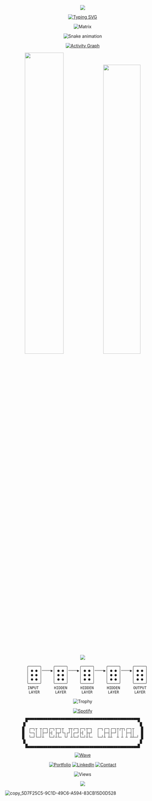<div align="center">

<!-- Epic Animated Header -->
<img src="https://capsule-render.vercel.app/api?type=waving&color=gradient&customColorList=0,2,2,5,6,11,20&height=400&section=header&text=PAYMAN%20SUPERVIZER&fontSize=80&fontColor=fff&animation=fadeIn&fontAlignY=38" />

</div>

<!-- Mind-Bending Animated Typing -->
<div align="center">

[![Typing SVG](https://readme-typing-svg.herokuapp.com?font=Orbitron&weight=900&size=42&duration=2000&pause=800&color=FF0080&center=true&vCenter=true&multiline=true&random=false&width=1000&height=300&lines=ARTIFICIAL+INTELLIGENCE;CYBER+SECURITY;THREAT+INTELLIGENCE;DIGITAL+TRANSFORMATION;NEURAL+NETWORKS)](https://git.io/typing-svg)

</div>

<!-- Glitch Matrix -->
<div align="center">

![Matrix](https://readme-typing-svg.herokuapp.com?font=Fira+Code&weight=900&size=25&duration=800&pause=1200&color=00FF41&center=true&vCenter=true&multiline=true&width=800&height=120&lines=01001000+01000101+01001100+01001100+01001111;01010111+01001111+01010010+01001100+01000100;01000001+01001001+00100000+01000011+01001111+01010010+01000101;01010011+01010101+01010000+01000101+01010010+01010110+01001001+01011010+01000101+01010010)

</div>

<!-- Insane Contribution Snake -->
<div align="center">

![Snake animation](https://github.com/RealPrettyPay/RealPrettyPay/blob/output/github-contribution-grid-snake-dark.svg)

</div>

<!-- Psychedelic Activity Graph -->
<div align="center">

[![Activity Graph](https://github-readme-activity-graph.vercel.app/graph?username=RealPrettyPay&bg_color=000000&color=ff0080&line=00ff41&point=da70d6&area=true&hide_border=true&custom_title=%20)](https://github.com/ashutosh00710/github-readme-activity-graph)

</div>

<!-- Floating Metrics -->
<div align="center">

<img width="50%" src="https://github-readme-stats.vercel.app/api?username=RealPrettyPay&show_icons=true&theme=synthwave&bg_color=000000,111111,1a1a2e,16213e,0f3460&title_color=ff0080&icon_color=00ff41&text_color=ffffff&border_color=da70d6&hide_border=true&include_all_commits=true&count_private=true&custom_title=%20" />

<img width="49%" src="https://github-readme-streak-stats.herokuapp.com/?user=RealPrettyPay&theme=synthwave&background=000000&stroke=ff0080&ring=00ff41&fire=da70d6&currStreakNum=ffffff&sideNums=ffffff&currStreakLabel=ff0080&sideLabels=da70d6&dates=ffffff&hide_border=true" />

</div>

<!-- Levitating Language Stats -->
<div align="center">

<img src="https://github-readme-stats.vercel.app/api/top-langs/?username=RealPrettyPay&layout=compact&theme=synthwave&bg_color=000000,111111,1a1a2e&title_color=ff0080&text_color=ffffff&border_color=da70d6&hide_border=true&custom_title=%20" />

</div>

<!-- Neural Network Visualization -->
<div align="center">

```
    ╭─────╮     ╭─────╮     ╭─────╮     ╭─────╮     ╭─────╮
    │ ● ● │────▶│ ● ● │────▶│ ● ● │────▶│ ● ● │────▶│ ● ● │
    │ ● ● │     │ ● ● │     │ ● ● │     │ ● ● │     │ ● ● │
    │ ● ● │     │ ● ● │     │ ● ● │     │ ● ● │     │ ● ● │
    ╰─────╯     ╰─────╯     ╰─────╯     ╰─────╯     ╰─────╯
    INPUT       HIDDEN      HIDDEN      HIDDEN      OUTPUT
    LAYER       LAYER       LAYER       LAYER       LAYER
```

</div>

<!-- Floating Trophies -->
<div align="center">

![Trophy](https://github-profile-trophy.vercel.app/?username=RealPrettyPay&theme=dracula&no-frame=true&no-bg=true&margin-w=4&column=6&rank=-C)

</div>

<!-- Live Music Vibe -->
<div align="center">

[![Spotify](https://spotify-github-profile.vercel.app/api/spotify?background_color=000000&border_color=ff0080)](https://spotify-github-profile.vercel.app/api/spotify?background_color=000000&border_color=ff0080)

</div>

<!-- Digital Pulse -->
<div align="center">

```
█▀▀▀▀▀▀▀▀▀▀▀▀▀▀▀▀▀▀▀▀▀▀▀▀▀▀▀▀▀▀▀▀▀▀▀▀▀▀▀▀▀▀▀▀▀▀▀▀▀▀█
█                                                    █
█  ┌─┐┬ ┬┌─┐┌─┐┬─┐┬  ┬┬┌─┐┌─┐┬─┐  ┌─┐┌─┐┌─┐┬┌┬┐┌─┐┬   █
█  └─┐│ │├─┘├┤ ├┬┘└┐┌┘│┌─┘├┤ ├┬┘  │  ├─┤├─┘│ │ ├─┤│   █
█  └─┘└─┘┴  └─┘┴└─ └┘ ┴└─┘└─┘┴└─  └─┘┴ ┴┴  ┴ ┴ ┴ ┴┴─┘ █
█                                                    █
█▄▄▄▄▄▄▄▄▄▄▄▄▄▄▄▄▄▄▄▄▄▄▄▄▄▄▄▄▄▄▄▄▄▄▄▄▄▄▄▄▄▄▄▄▄▄▄▄▄▄█
```

</div>

<!-- Hypnotic Waves -->
<div align="center">

[![Wave](https://readme-typing-svg.herokuapp.com?font=Orbitron&weight=900&size=20&duration=1500&pause=500&color=DA70D6&center=true&vCenter=true&width=1000&height=100&lines=⠀⠀⠀⠀⠀⠀⠀⠀⠀⠀⠀⠀⠀⠀⠀⠀⠀⠀⠀⠀⠀⠀⠀⠀⠀⠀⠀⠀⠀⠀⠀⠀⠀⠀⠀⠀⠀⠀⠀⠀⠀⠀⠀⠀⠀⠀⠀⠀⠀⠀⠀⠀⠀⠀⠀⠀⠀⠀⠀⠀⠀⠀⠀;∾∾∾∾∾∾∾∾∾∾∾∾∾∾∾∾∾∾∾∾∾∾∾∾∾∾∾∾∾∾∾∾∾∾∾∾∾∾∾∾∾∾∾∾∾∾∾∾∾∾;◆◇◆◇◆◇◆◇◆◇◆◇◆◇◆◇◆◇◆◇◆◇◆◇◆◇◆◇◆◇◆◇◆◇◆◇◆◇◆◇◆◇◆◇◆◇◆◇◆◇◆◇;▲▼▲▼▲▼▲▼▲▼▲▼▲▼▲▼▲▼▲▼▲▼▲▼▲▼▲▼▲▼▲▼▲▼▲▼▲▼▲▼▲▼▲▼▲▼▲▼▲▼▲▼▲▼)](https://git.io/typing-svg)

</div>

<!-- Contact Portal -->
<div align="center">

[![Portfolio](https://img.shields.io/badge/🌌_PORTFOLIO-FF0080?style=for-the-badge&logoColor=white&labelColor=000000)](https://paymansupervizer.com)
[![LinkedIn](https://img.shields.io/badge/🔗_NETWORK-00FF41?style=for-the-badge&logoColor=white&labelColor=000000)](https://linkedin.com/in/payman-supervizer)
[![Contact](https://img.shields.io/badge/💫_CONTACT-DA70D6?style=for-the-badge&logoColor=white&labelColor=000000)](mailto:payman@supervizer.de)

</div>

<!-- Visitor Tracking -->
<div align="center">

![Views](https://komarev.com/ghpvc/?username=RealPrettyPay&style=for-the-badge&color=ff0080&label=VISITORS&labelColor=000000)

</div>

<!-- Epic Footer Wave -->
<div align="center">

<img src="https://capsule-render.vercel.app/api?type=waving&color=gradient&customColorList=0,2,2,5,6,11,20&height=200&section=footer&text=SUPERVIZER%20CAPITAL&fontSize=35&fontColor=fff&animation=twinkling&fontAlignY=70" />

</div>

</details>

![copy_5D7F25C5-9C1D-49C6-A594-83CB15D0D528](https://github.com/user-attachments/assets/39821fc2-f4a4-4ca6-a330-56055750be76)


<!--
**RealPrettyPay/RealPrettyPay** is a ✨ _special_ ✨ repository because its `README.md` (this file) appears on your GitHub profile.

Here are some ideas to get you started:

- 🔭 I’m currently working on ...
- 🌱 I’m currently learning ...
- 👯 I’m looking to collaborate on ...
- 🤔 I’m looking for help with ...
- 💬 Ask me about ...
- 📫 How to reach me: ...
- 😄 Pronouns: ...
- ⚡ Fun fact: ...
-->
